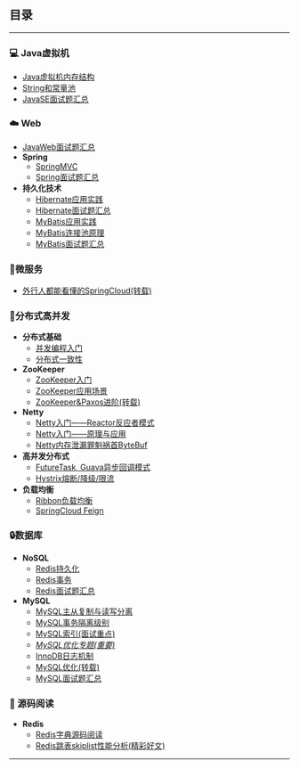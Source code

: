 ## 目录

-----

### :computer: Java虚拟机

* [Java虚拟机内存结构](note/JVM内存区域.md)
* [String和常量池](note/String和常量池的苟且关系.md)
* [JavaSE面试题汇总](note/JavaSE-集合面经.md)

### :cloud: Web

* [JavaWeb面试题汇总](note/JavaWeb面经.md)
* **Spring**
  * [SpringMVC](/note/SpringMVC.md)
  * [Spring面试题汇总](note/Spring面经.md)
* **持久化技术**
  * [Hibernate应用实践](note/Hibernate应用实践.md)
  * [Hibernate面试题汇总](/note/Hibernate知识点梳理.md)
  * [MyBatis应用实践](note/MyBatis应用实践.md)
  * [MyBatis连接池原理](note/MyBatis连接池.md)
  * [MyBatis面试题汇总](/note/MyBatis面试题总结.md)

### :penguin:微服务

* [外行人都能看懂的SpringCloud(转载)](https://mp.weixin.qq.com/s/MJrahcDXwxgDr5zBdO3XWw)

### :triangular_flag_on_post:分布式高并发

* **分布式基础**
  * [并发编程入门](note/Java并发.md)
  * [分布式一致性](/note/分布式一致性.md)
* **ZooKeeper**
  * [ZooKeeper入门](/note/ZooKeeper入门.md)
  * [ZooKeeper应用场景](note/ZooKeeper应用场景.md)
  * [ZooKeeper&Paxos进阶(转载)](https://github.com/Snailclimb/JavaGuide/blob/master/docs/system-design/framework/ZooKeeper-plus.md)
* **Netty** 
  * [Netty入门——Reactor反应者模式](note/Reactor入门(一).md)
  * [Netty入门——原理与应用](note/Netty原理与基础.md)
  * [Netty内存泄漏罪魁祸首ByteBuf](note/Netty组件之ByteBuf.md)
* **高并发分布式**
  * [FutureTask, Guava异步回调模式](/note/异步回调模式.md)
  * [Hystrix熔断/降级/限流](note/Hystrix原理与实战.md)
* **负载均衡**
  * [Ribbon负载均衡](note/Ribbon负载均衡.md)
  * [SpringCloud Feign](https://www.jianshu.com/p/59295c91dde7)

### :lock:数据库

* **NoSQL**
  * [Redis持久化](/note/redis持久化.md)
  * [Redis事务](/note/redis事务.md)
  * [Redis面试题汇总](note/Redis面经.md)
* **MySQL**
  * [MySQL主从复制与读写分离](note/MySQL主从复制与读写分离.md)
  * [MySQL事务隔离级别](/note/MySQL事务隔离级别.md)
  * [MySQL索引(面试重点)](/note/MySQL存储与索引.md)
  * [*MySQL优化专题(重要)*](note/MySQL优化专题.md)
  * [InnoDB日志机制](note/InnoDB日志.md)
  * [MySQL优化(转载)](https://mp.weixin.qq.com/s?__biz=Mzg2OTA0Njk0OA==&mid=2247485117&idx=1&sn=92361755b7c3de488b415ec4c5f46d73&chksm=cea24976f9d5c060babe50c3747616cce63df5d50947903a262704988143c2eeb4069ae45420&token=79317275&lang=zh_CN#rd)
  * [MySQL面试题汇总](note/数据库面经.md)

### :book: 源码阅读

* **Redis**
  * [Redis字典源码阅读](doc/redis字典.md)
  * [Redis跳表skiplist性能分析(精彩好文)](https://juejin.im/post/57fa935b0e3dd90057c50fbc)
----
